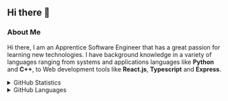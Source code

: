 ## Hi there 👋

### About Me
Hi there, I am an Apprentice Software Engineer that has a great passion for learning new technologies. I have background knowledge in a variety of languages ranging from systems and applications languages like **Python** and **C++**, to Web development tools like **React.js**, **Typescript** and **Express**. 

<details>
<summary> GitHub Statistics </summary>
<br>
<img src="https://github-readme-stats.vercel.app/api?username=james-d12&theme=nord" />
</details>

<details>
<summary> GitHub Languages </summary>
<br>
<img src="https://github-readme-stats.vercel.app/api/top-langs/?username=james-d12&layout=compact&theme=nord" />
</details>
